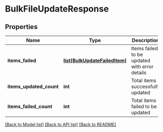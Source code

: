 # BulkFileUpdateResponse

## Properties
Name | Type | Description | Notes
------------ | ------------- | ------------- | -------------
**items_failed** | [**list[BulkUpdateFailedItem]**](BulkUpdateFailedItem.md) | Items failed to be updated with error details | [optional] 
**items_updated_count** | **int** | Total items successfully updated | [optional] 
**items_failed_count** | **int** | Total items failed to be updated | [optional] 

[[Back to Model list]](../README.md#documentation-for-models) [[Back to API list]](../README.md#documentation-for-api-endpoints) [[Back to README]](../README.md)


